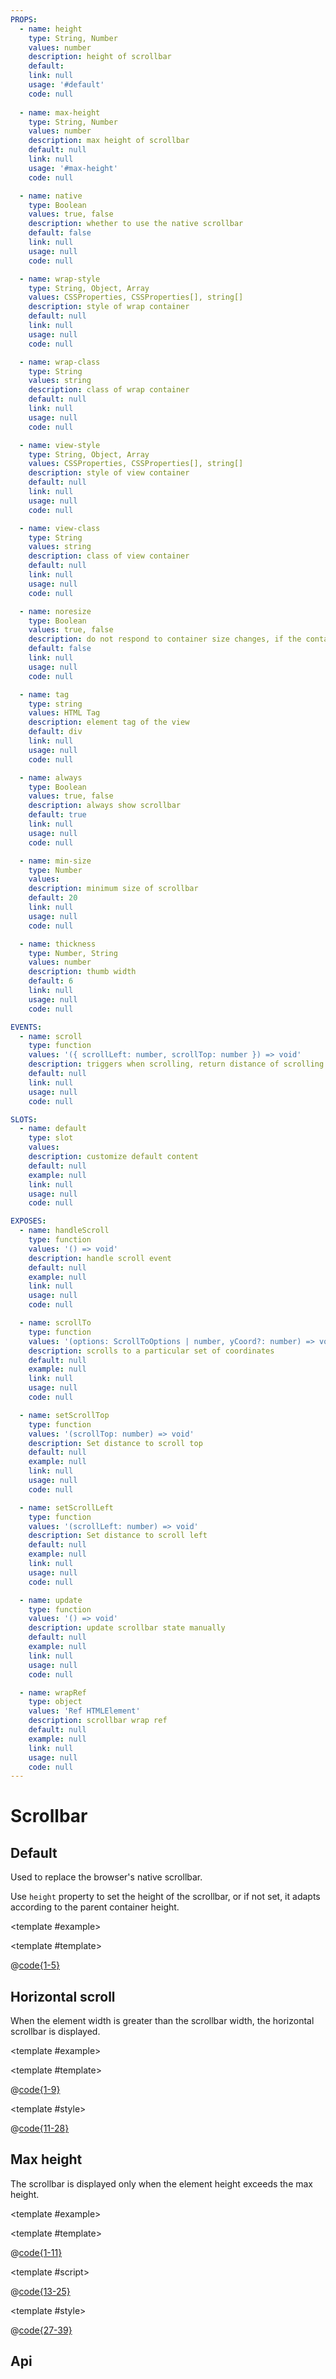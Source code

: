 ```yaml
---
PROPS:
  - name: height
    type: String, Number
    values: number
    description: height of scrollbar
    default: 
    link: null
    usage: '#default'
    code: null  
    
  - name: max-height
    type: String, Number
    values: number
    description: max height of scrollbar
    default: null
    link: null
    usage: '#max-height'
    code: null

  - name: native
    type: Boolean
    values: true, false
    description: whether to use the native scrollbar
    default: false
    link: null
    usage: null
    code: null

  - name: wrap-style
    type: String, Object, Array
    values: CSSProperties, CSSProperties[], string[]
    description: style of wrap container
    default: null
    link: null
    usage: null
    code: null

  - name: wrap-class
    type: String
    values: string
    description: class of wrap container
    default: null
    link: null
    usage: null
    code: null

  - name: view-style
    type: String, Object, Array
    values: CSSProperties, CSSProperties[], string[]
    description: style of view container
    default: null
    link: null
    usage: null
    code: null

  - name: view-class
    type: String
    values: string
    description: class of view container
    default: null
    link: null
    usage: null
    code: null

  - name: noresize
    type: Boolean
    values: true, false
    description: do not respond to container size changes, if the container size does not change, it is better to set it to optimize performance
    default: false
    link: null
    usage: null
    code: null

  - name: tag
    type: string
    values: HTML Tag
    description: element tag of the view
    default: div
    link: null
    usage: null
    code: null

  - name: always
    type: Boolean
    values: true, false
    description: always show scrollbar
    default: true
    link: null
    usage: null
    code: null

  - name: min-size
    type: Number
    values: 
    description: minimum size of scrollbar
    default: 20
    link: null
    usage: null
    code: null

  - name: thickness
    type: Number, String
    values: number
    description: thumb width
    default: 6
    link: null
    usage: null
    code: null

EVENTS:
  - name: scroll
    type: function
    values: '({ scrollLeft: number, scrollTop: number }) => void'
    description: triggers when scrolling, return distance of scrolling
    default: null
    link: null
    usage: null
    code: null

SLOTS:
  - name: default
    type: slot
    values:
    description: customize default content
    default: null
    example: null
    link: null
    usage: null
    code: null

EXPOSES:
  - name: handleScroll
    type: function
    values: '() => void'
    description: handle scroll event
    default: null
    example: null
    link: null
    usage: null
    code: null

  - name: scrollTo
    type: function
    values: '(options: ScrollToOptions | number, yCoord?: number) => void'
    description: scrolls to a particular set of coordinates
    default: null
    example: null
    link: null
    usage: null
    code: null

  - name: setScrollTop
    type: function
    values: '(scrollTop: number) => void'
    description: Set distance to scroll top
    default: null
    example: null
    link: null
    usage: null
    code: null

  - name: setScrollLeft
    type: function
    values: '(scrollLeft: number) => void'
    description: Set distance to scroll left
    default: null
    example: null
    link: null
    usage: null
    code: null

  - name: update
    type: function
    values: '() => void'
    description: update scrollbar state manually
    default: null
    example: null
    link: null
    usage: null
    code: null

  - name: wrapRef
    type: object
    values: 'Ref HTMLElement'
    description: scrollbar wrap ref
    default: null
    example: null
    link: null
    usage: null
    code: null
---
```


# Scrollbar

<card>


## Default

<docs-warn />

Used to replace the browser's native scrollbar.

Use `height` property to set the height of the scrollbar, or if not set, it adapts according to the parent container height.

<template #example>
<scrollbar-default />
</template>

<template #template>

@[code{1-5}](../.vuepress/components/scrollbar/default.vue)

</template>
<template #style>

@[code{7-19}](../.vuepress/components/scrollbar/default.vue)

</template>

</card>

<card>

## Horizontal scroll

When the element width is greater than the scrollbar width, the horizontal scrollbar is displayed.

<template #example>
<scrollbar-hirizontal />
</template>

<template #template>

@[code{1-9}](../.vuepress/components/scrollbar/hirizontal.vue)
</template>

<template #style>

@[code{11-28}](../.vuepress/components/scrollbar/hirizontal.vue)
</template>

</card>

<card>

## Max height

The scrollbar is displayed only when the element height exceeds the max height.

<template #example>
<scrollbar-max-height />
</template>

<template #template>

@[code{1-11}](../.vuepress/components/scrollbar/max-height.vue)
</template>

<template #script>

@[code{13-25}](../.vuepress/components/scrollbar/max-height.vue)
</template>

<template #style>

@[code{27-39}](../.vuepress/components/scrollbar/max-height.vue)
</template>

</card>

<card>

## Api

</card>
